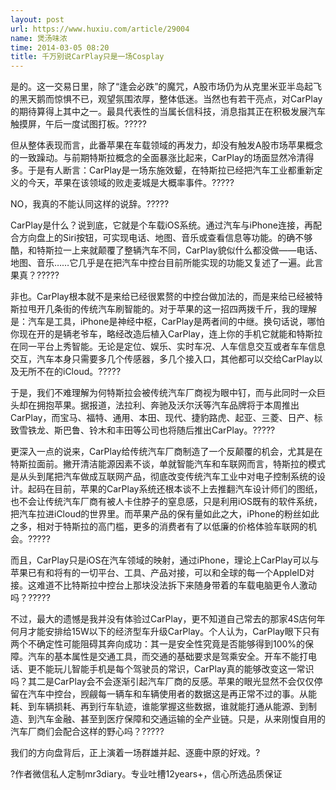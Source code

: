 ```yaml
---
layout: post
url: https://www.huxiu.com/article/29004
name: 煲汤味浓
time: 2014-03-05 08:20
title: 千万别说CarPlay只是一场Cosplay
---
```

是的。这一交易日里，除了“逢会必跌”的魔咒，A股市场仍为从克里米亚半岛起飞的黑天鹅而惊惧不已，观望氛围浓厚，整体低迷。当然也有若干亮点，对CarPlay的期待算得上其中之一。最具代表性的当属长信科技，消息指其正在积极发展汽车触摸屏，午后一度试图打板。?????

但从整体表现而言，此番苹果在车载领域的再发力，却没有触发A股市场苹果概念的一致躁动。与前期特斯拉概念的全面暴涨比起来，CarPlay的场面显然冷清得多。于是有人断言：CarPlay是一场东施效颦，在特斯拉已经把汽车工业都重新定义的今天，苹果在该领域的败走麦城是大概率事件。?????

NO，我真的不能认同这样的说辞。?????

CarPlay是什么？说到底，它就是个车载iOS系统。通过汽车与iPhone连接，再配合方向盘上的Siri按钮，可实现电话、地图、音乐或查看信息等功能。的确不够酷，和特斯拉一上来就颠覆了整辆汽车不同，CarPlay貌似什么都没做——电话、地图、音乐……它几乎是在把汽车中控台目前所能实现的功能又复述了一遍。此言果真？?????

非也。CarPlay根本就不是来给已经很累赘的中控台做加法的，而是来给已经被特斯拉甩开几条街的传统汽车刷智能的。对于苹果的这一招四两拨千斤，我的理解是：汽车是工具，iPhone是神经中枢，CarPlay是两者间的中继。换句话说，哪怕你现在开的是辆老爷车，略经改造后植入CarPlay，连上你的手机它就能和特斯拉在同一平台上秀智能。无论是定位、娱乐、实时车况、人车信息交互或者车车信息交互，汽车本身只需要多几个传感器，多几个接入口，其他都可以交给CarPlay以及无所不在的iCloud。?????

于是，我们不难理解为何特斯拉会被传统汽车厂商视为眼中钉，而与此同时一众巨头却在拥抱苹果。据报道，法拉利、奔驰及沃尔沃等汽车品牌将于本周推出CarPlay，而宝马、福特、通用、本田、现代、捷豹路虎、起亚、三菱、日产、标致雪铁龙、斯巴鲁、铃木和丰田等公司也将随后推出CarPlay。?????

更深入一点的说来，CarPlay给传统汽车厂商制造了一个反颠覆的机会，尤其是在特斯拉面前。撇开清洁能源因素不谈，单就智能汽车和车联网而言，特斯拉的模式是从头到尾把汽车做成互联网产品，彻底改变传统汽车工业中对电子控制系统的设计。起码在目前，苹果的CarPlay系统还根本谈不上去推翻汽车设计师们的图纸，也不会让传统汽车厂商有被人卡住脖子的窒息感，只是利用iOS既有的软件系统，把汽车拉进iCloud的世界里。而苹果产品的保有量如此之大，iPhone的粉丝如此之多，相对于特斯拉的高门槛，更多的消费者有了以低廉的价格体验车联网的机会。?????

而且，CarPlay只是iOS在汽车领域的映射，通过iPhone，理论上CarPlay可以与苹果已有和将有的一切平台、工具、产品对接，可以和全球的每一个AppleID对接。这难道不比特斯拉中控台上那块没法拆下来随身带着的车载电脑更令人激动吗？?????

不过，最大的遗憾是我并没有体验过CarPlay，更不知道自己常去的那家4S店何年何月才能安排给15W以下的经济型车升级CarPlay。个人认为，CarPlay眼下只有两个不确定性可能阻碍其奔向成功：其一是安全性究竟是否能够得到100%的保障。汽车的基本属性是交通工具，而交通的基础要求是驾乘安全。开车不能打电话、更不能玩儿智能手机是每个驾驶员的常识，CarPlay真的能够改变这一常识吗？其二是CarPlay会不会逐渐引起汽车厂商的反感。苹果的眼光显然不会仅仅停留在汽车中控台，觊觎每一辆车和车辆使用者的数据这是再正常不过的事。从能耗、到车辆损耗、再到行车轨迹，谁能掌握这些数据，谁就能打通从能源、到制造、到汽车金融、甚至到医疗保障和交通运输的全产业链。只是，从来刚愎自用的汽车厂商们会配合这样的野心吗？?????

我们的方向盘背后，正上演着一场群雄并起、逐鹿中原的好戏。?

?作者微信私人定制mr3diary。专业吐槽12years+，信心所选品质保证

